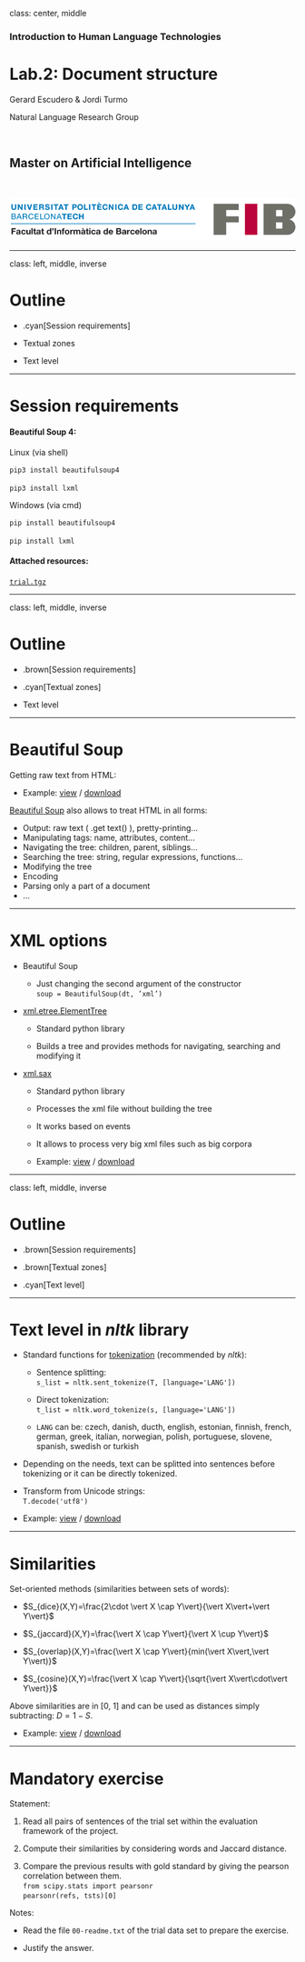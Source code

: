 class: center, middle

### Introduction to Human Language Technologies

# Lab.2: Document structure

Gerard Escudero & Jordi Turmo

Natural Language Research Group

<br>

## Master on Artificial Intelligence

<br>

![:scale 75%](fib.png)

---
class: left, middle, inverse

# Outline

* .cyan[Session requirements]

* Textual zones

* Text level

---

# Session requirements

#### Beautiful Soup 4:

Linux (via shell)
```
pip3 install beautifulsoup4

pip3 install lxml
```
Windows (via cmd)
```
pip install beautifulsoup4

pip install lxml
```

#### Attached resources:

[`trial.tgz`](resources/trial.tgz)

---
class: left, middle, inverse

# Outline

* .brown[Session requirements]

* .cyan[Textual zones]

* Text level


---

# Beautiful Soup 

Getting raw text from HTML:

* Example: [view](codes/html.html) / [download](codes/html.ipynb)

[Beautiful Soup](https://www.crummy.com/software/BeautifulSoup/bs4/doc/) also allows to treat HTML in all forms:

* Output: raw text ( .get text() ), pretty-printing...
* Manipulating tags: name, attributes, content...
* Navigating the tree: children, parent, siblings...
* Searching the tree: string, regular expressions, functions...
* Modifying the tree
* Encoding
* Parsing only a part of a document
* ...

---

# XML options

* Beautiful Soup

  - Just changing the second argument of the constructor <br>
`soup = BeautifulSoup(dt, ’xml’)`

* [xml.etree.ElementTree](https://docs.python.org/3.7/library/xml.etree.elementtree.html)

  - Standard python library

  - Builds a tree and provides methods for navigating, searching and modifying it

* [xml.sax](https://docs.python.org/3.7/library/xml.sax.html)

  - Standard python library

  - Processes the xml file without building the tree

  - It works based on events

  - It allows to process very big xml files such as big corpora

  - Example: [view](codes/sax.html) / [download](codes/sax.ipynb)

---
class: left, middle, inverse

# Outline

* .brown[Session requirements]

* .brown[Textual zones]

* .cyan[Text level]

---

# Text level in *nltk* library

* Standard functions for [tokenization](http://www.nltk.org/_modules/nltk/tokenize.html) (recommended by *nltk*):

  - Sentence splitting: <br>
`s_list = nltk.sent_tokenize(T, [language='LANG'])`

  - Direct tokenization: <br> 
`t_list = nltk.word_tokenize(s, [language='LANG'])`

  - `LANG` can be:
czech, danish, ducth, english, estonian, finnish, french,
german, greek, italian, norwegian, polish, portuguese,
slovene, spanish, swedish or turkish

* Depending on the needs, text can be splitted into
sentences before tokenizing or it can be directly tokenized.

* Transform from Unicode strings: <br>
`T.decode('utf8')`

* Example: [view](codes/token.html) / [download](codes/token.ipynb)

---

# Similarities

Set-oriented methods (similarities between sets of words):

* $S_{dice}(X,Y)=\frac{2\cdot \vert X \cap Y\vert}{\vert X\vert+\vert Y\vert}$

* $S_{jaccard}(X,Y)=\frac{\vert X \cap Y\vert}{\vert X \cup Y\vert}$

* $S_{overlap}(X,Y)=\frac{\vert X \cap Y\vert}{min(\vert X\vert,\vert Y\vert)}$

* $S_{cosine}(X,Y)=\frac{\vert X \cap Y\vert}{\sqrt{\vert X\vert\cdot\vert Y\vert}}$

Above similarities are in [0, 1] and can be used as distances simply
subtracting: $D = 1 − S$.

* Example: [view](codes/jaccard.html) / [download](codes/jaccard.ipynb)

---

# Mandatory exercise

Statement:

1. Read all pairs of sentences of the trial set within the
evaluation framework of the project.

2. Compute their similarities by considering words and
Jaccard distance.

3. Compare the previous results with gold standard by giving
the pearson correlation between them. <br>
`from scipy.stats import pearsonr` <br>
`pearsonr(refs, tsts)[0]`

Notes:

* Read the file `00-readme.txt` of the trial data set to
prepare the exercise.

* Justify the answer.




